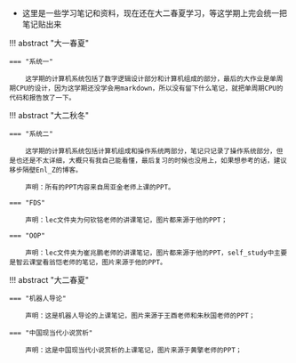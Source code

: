 - 这里是一些学习笔记和资料，现在还在大二春夏学习，等这学期上完会统一把笔记贴出来

!!! abstract "大一春夏"

    === "系统一"

        这学期的计算机系统包括了数字逻辑设计部分和计算机组成的部分，最后的大作业是单周期CPU的设计，因为这学期还没学会用markdown，所以没有留下什么笔记，就把单周期CPU的代码和报告放了一下。

!!! abstract "大二秋冬"

    === "系统二"

        这学期的计算机系统包括计算机组成和操作系统两部分，笔记只记录了操作系统部分，但是也还是不太详细，大概只有我自己能看懂，最后复习的时候也没用上，如果想参考的话，建议移步隔壁Enl_Z的博客。

        声明：所有的PPT内容来自周亚金老师上课的PPT。

    === "FDS"

        声明：lec文件夹为何钦铭老师的讲课笔记，图片都来源于他的PPT；

    === "OOP"

        声明：lec文件夹为崔兆鹏老师的讲课笔记，图片都来源于他的PPT，self_study中主要是智云课堂看翁恺老师的笔记，图片来源于他的PPT。

!!! abstract "大二春夏"

    === "机器人导论"

        声明：这是机器人导论的上课笔记，图片来源于王酉老师和朱秋国老师的PPT；

    === "中国现当代小说赏析"

        声明：这是中国现当代小说赏析的上课笔记，图片来源于黄擎老师的PPT；